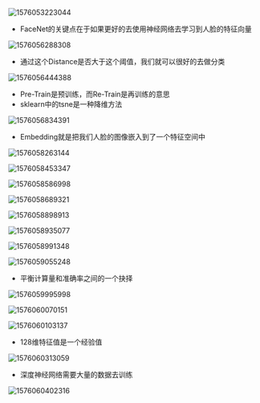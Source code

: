 ![1576053223044](assets/1576053223044.png)

- FaceNet的关键点在于如果更好的去使用神经网络去学习到人脸的特征向量

![1576056288308](assets/1576056288308.png)

- 通过这个Distance是否大于这个阈值，我们就可以很好的去做分类

![1576056444388](assets/1576056444388.png)

- Pre-Train是预训练，而Re-Train是再训练的意思
- sklearn中的tsne是一种降维方法

![1576056834391](assets/1576056834391.png)

- Embedding就是把我们人脸的图像嵌入到了一个特征空间中

![1576058263144](assets/1576058263144.png)

![1576058453347](assets/1576058453347.png)

![1576058586998](assets/1576058586998.png)

![1576058689321](assets/1576058689321.png)

![1576058898913](assets/1576058898913.png)

![1576058935077](assets/1576058935077.png)

![1576058991348](assets/1576058991348.png)

![1576059055248](assets/1576059055248.png)

- 平衡计算量和准确率之间的一个抉择

![1576059995998](assets/1576059995998.png)

![1576060070151](assets/1576060070151.png)

![1576060103137](assets/1576060103137.png)

- 128维特征值是一个经验值

![1576060313059](assets/1576060313059.png)

- 深度神经网络需要大量的数据去训练

![1576060402316](assets/1576060402316.png)

